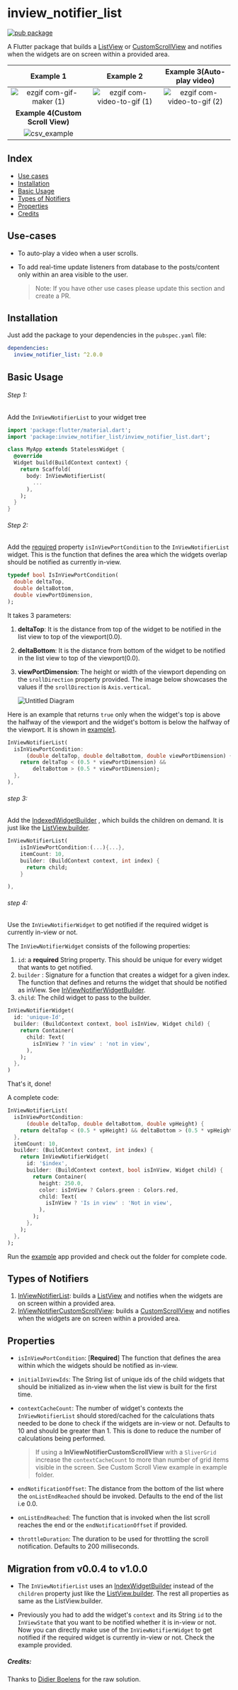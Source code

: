 # **inview_notifier_list**

[![pub package](https://img.shields.io/badge/pub-v2.0.0-blue)](https://pub.dev/packages/inview_notifier_list)

A Flutter package that builds a [ListView](https://api.flutter.dev/flutter/widgets/ListView-class.html) or [CustomScrollView](https://api.flutter.dev/flutter/widgets/CustomScrollView-class.html) and notifies when the widgets are on screen within a provided area.

|                                                            Example 1                                                             |                                                              Example 2                                                              |                                                     Example 3(Auto-play video)                                                      |
| :------------------------------------------------------------------------------------------------------------------------------: | :---------------------------------------------------------------------------------------------------------------------------------: | :---------------------------------------------------------------------------------------------------------------------------------: |
| ![ezgif com-gif-maker (1)](https://user-images.githubusercontent.com/31307345/59602739-2f022d00-9125-11e9-84ef-19a33f8bd782.gif) | ![ezgif com-video-to-gif (1)](https://user-images.githubusercontent.com/31307345/59602740-2f022d00-9125-11e9-8ee6-044e44f6048f.gif) | ![ezgif com-video-to-gif (2)](https://user-images.githubusercontent.com/31307345/59602744-2f9ac380-9125-11e9-8a8f-7e68bdc27c16.gif) |
|                                                **Example 4(Custom Scroll View)**                                                 |                                                                                                                                     |                                                                                                                                     |
|       ![csv_example](https://user-images.githubusercontent.com/31307345/78342587-22b56680-75b7-11ea-8f6e-22a8f378546d.gif)       |                                                                                                                                     |                                                                                                                                     |

## Index

- [Use cases](https://github.com/rvamsikrishna/inview_notifier_list#use-cases)
- [Installation](https://github.com/rvamsikrishna/inview_notifier_list#installation)
- [Basic Usage](https://github.com/rvamsikrishna/inview_notifier_list#basic-usage)
- [Types of Notifiers](https://github.com/rvamsikrishna/inview_notifier_list#types-of-notifiers)
- [Properties](https://github.com/rvamsikrishna/inview_notifier_list#properties)
- [Credits](https://github.com/rvamsikrishna/inview_notifier_list#credits)

## Use-cases

- To auto-play a video when a user scrolls.

- To add real-time update listeners from database to the posts/content only within an area visible to the user.

  > Note: If you have other use cases please update this section and create a PR.

## Installation

Just add the package to your dependencies in the `pubspec.yaml` file:

```yaml
dependencies:
  inview_notifier_list: ^2.0.0
```

## Basic Usage

###### Step 1:

Add the `InViewNotifierList` to your widget tree

```dart
import 'package:flutter/material.dart';
import 'package:inview_notifier_list/inview_notifier_list.dart';

class MyApp extends StatelessWidget {
  @override
  Widget build(BuildContext context) {
    return Scaffold(
      body: InViewNotifierList(
		...
      ),
    );
  }
}

```

###### Step 2:

Add the [required](https://api.flutter.dev/flutter/meta/required-constant.html) property `isInViewPortCondition` to the `InViewNotifierList` widget. This is the function that defines the area which the widgets overlap should be notified as currently in-view.

```dart
typedef bool IsInViewPortCondition(
  double deltaTop,
  double deltaBottom,
  double viewPortDimension,
);

```

It takes 3 parameters:

1. **deltaTop**: It is the distance from top of the widget to be notified in the list view to top of the viewport(0.0).

2. **deltaBottom**: It is the distance from bottom of the widget to be notified in the list view to top of the viewport(0.0).

3. **viewPortDimension**: The height or width of the viewport depending on the `srollDirection` property provided. The image below showcases the values if the `srollDirection` is `Axis.vertical`.

   ![Untitled Diagram](https://user-images.githubusercontent.com/31307345/59606620-3c241980-912f-11e9-8c63-3029661c76ac.jpg)

Here is an example that returns `true` only when the widget's top is above the halfway of the viewport and the widget's bottom is below the halfway of the viewport. It is shown in [example1](https://github.com/rvamsikrishna/inview_notifier_list/blob/master/example/lib/my_list.dart#L24).

```dart
InViewNotifierList(
  isInViewPortCondition:
      (double deltaTop, double deltaBottom, double viewPortDimension) {
    return deltaTop < (0.5 * viewPortDimension) &&
        deltaBottom > (0.5 * viewPortDimension);
  },
),

```

###### step 3:

Add the [IndexedWidgetBuilder](https://api.flutter.dev/flutter/widgets/IndexedWidgetBuilder.html) , which builds the children on demand. It is just like the [ListView.builder](https://api.flutter.dev/flutter/widgets/ListView/ListView.builder.html).

```dart
InViewNotifierList(
    isInViewPortCondition:(...){...},
    itemCount: 10,
    builder: (BuildContext context, int index) {
      return child;
    }

),
```

###### step 4:

Use the `InViewNotifierWidget` to get notified if the required widget is currently in-view or not.

The `InViewNotifierWidget` consists of the following properties:

1. `id`: a **required** String property. This should be unique for every widget that wants to get notified.
2. `builder` : Signature for a function that creates a widget for a given index. The function that defines and returns the widget that should be notified as inView. See [InViewNotifierWidgetBuilder](https://pub.dev/documentation/inview_notifier_list/latest/inview_notifier_list/InViewNotifierWidgetBuilder.html).
3. `child`: The child widget to pass to the builder.

```dart
InViewNotifierWidget(
  id: 'unique-Id',
  builder: (BuildContext context, bool isInView, Widget child) {
    return Container(
      child: Text(
        isInView ? 'in view' : 'not in view',
      ),
    );
  },
)
```

That's it, done!

A complete code:

```dart
InViewNotifierList(
  isInViewPortCondition:
      (double deltaTop, double deltaBottom, double vpHeight) {
    return deltaTop < (0.5 * vpHeight) && deltaBottom > (0.5 * vpHeight);
  },
  itemCount: 10,
  builder: (BuildContext context, int index) {
    return InViewNotifierWidget(
      id: '$index',
      builder: (BuildContext context, bool isInView, Widget child) {
        return Container(
          height: 250.0,
          color: isInView ? Colors.green : Colors.red,
          child: Text(
            isInView ? 'Is in view' : 'Not in view',
          ),
        );
      },
    );
  },
);

```

Run the [example](https://github.com/rvamsikrishna/inview_notifier_list/tree/master/example) app provided and check out the folder for complete code.

## Types of Notifiers

1. [InViewNotifierList](https://pub.dev/documentation/inview_notifier_list/latest/inview_notifier_list/InViewNotifierList-class.html): builds a [ListView](https://api.flutter.dev/flutter/widgets/ListView-class.html) and notifies when the widgets are on screen within a provided area.
2. [InViewNotifierCustomScrollView](https://pub.dev/documentation/inview_notifier_list/latest/inview_notifier_list/InViewNotifierCustomScrollView-class.html): builds a [CustomScrollView](https://api.flutter.dev/flutter/widgets/CustomScrollView-class.html) and notifies when the widgets are on screen within a provided area.

## Properties

- `isInViewPortCondition`: [**Required**] The function that defines the area within which the widgets should be notified as in-view.

- `initialInViewIds`: The String list of unique ids of the child widgets that should be initialized as in-view when the list view is built for the first time.

- `contextCacheCount`: The number of widget's contexts the `InViewNotifierList` should stored/cached for the calculations thats needed to be done to check if the widgets are in-view or not. Defaults to 10 and should be greater than 1. This is done to reduce the number of calculations being performed.

  > If using a **InViewNotifierCustomScrollView** with a `SliverGrid` increase the `contextCacheCount` to more than number of grid items visible in the screen. See Custom Scroll View example in example folder.

- `endNotificationOffset`: The distance from the bottom of the list where the `onListEndReached` should be invoked. Defaults to the end of the list i.e 0.0.

- `onListEndReached`: The function that is invoked when the list scroll reaches the end or the `endNotificationOffset` if provided.

- `throttleDuration`: The duration to be used for throttling the scroll notification. Defaults to 200 milliseconds.

## Migration from v0.0.4 to v1.0.0

- The `InViewNotifierList` uses an [IndexWidgetBuilder](https://api.flutter.dev/flutter/widgets/IndexedWidgetBuilder.html) instead of the `children` property just like the [ListView.builder](https://api.flutter.dev/flutter/widgets/ListView/ListView.builder.html). The rest all properties as same as the ListView.builder.

- Previously you had to add the widget's `context` and its String `id` to the `InViewState` that you want to be notified whether it is in-view or not. Now you can directly make use of the `InViewNotifierWidget` to get notified if the required widget is currently in-view or not. Check the example provided.

##### Credits:

Thanks to [Didier Boelens](https://www.didierboelens.com/) for the raw solution.
